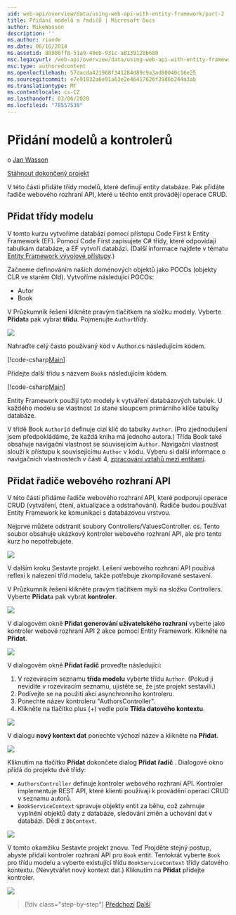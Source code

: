 ```yaml
---
uid: web-api/overview/data/using-web-api-with-entity-framework/part-2
title: Přidání modelů a řadičů | Microsoft Docs
author: MikeWasson
description: ''
ms.author: riande
ms.date: 06/16/2014
ms.assetid: 88908ff8-51a9-40eb-931c-a8139128b680
msc.legacyurl: /web-api/overview/data/using-web-api-with-entity-framework/part-2
msc.type: authoredcontent
ms.openlocfilehash: 57dacda421968f341284d89c9a3ad80040c16e25
ms.sourcegitcommit: e7e91932a6e91a63e2e46417626f39d6b244a3ab
ms.translationtype: MT
ms.contentlocale: cs-CZ
ms.lasthandoff: 03/06/2020
ms.locfileid: "78557538"
---
```

# <a name="add-models-and-controllers"></a>Přidání modelů a kontrolerů

o [Jan Wasson](https://github.com/MikeWasson)

[Stáhnout dokončený projekt](https://github.com/MikeWasson/BookService)

V této části přidáte třídy modelů, které definují entity databáze. Pak přidáte řadiče webového rozhraní API, které u těchto entit provádějí operace CRUD.

## <a name="add-model-classes"></a>Přidat třídy modelu

V tomto kurzu vytvoříme databázi pomocí přístupu Code First k Entity Framework (EF). Pomocí Code First zapisujete C# třídy, které odpovídají tabulkám databáze, a EF vytvoří databázi. (Další informace najdete v tématu [Entity Framework vývojové přístupy](https://msdn.microsoft.com/library/ms178359%28v=vs.110%29.aspx#dbfmfcf).)

Začneme definováním našich doménových objektů jako POCOs (objekty CLR ve starém Old). Vytvoříme následující POCOs:

- Autor
- Book

V Průzkumník řešení klikněte pravým tlačítkem na složku modely. Vyberte **Přidat**a pak vybrat **třídu**. Pojmenujte `Author`třídy.

![](part-2/_static/image1.png)

Nahraďte celý často používaný kód v Author.cs následujícím kódem.

[!code-csharp[Main](part-2/samples/sample1.cs)]

Přidejte další třídu s názvem `Book`s následujícím kódem.

[!code-csharp[Main](part-2/samples/sample2.cs)]

Entity Framework použijí tyto modely k vytváření databázových tabulek. U každého modelu se vlastnost `Id` stane sloupcem primárního klíče tabulky databáze.

V třídě Book `AuthorId` definuje cizí klíč do tabulky `Author`. (Pro zjednodušení jsem předpokládáme, že každá kniha má jednoho autora.) Třída Book také obsahuje navigační vlastnost se souvisejícím `Author`. Navigační vlastnost slouží k přístupu k souvisejícímu `Author` v kódu. Vyberu si další informace o navigačních vlastnostech v části 4, [zpracování vztahů mezi entitami](part-4.md).

## <a name="add-web-api-controllers"></a>Přidat řadiče webového rozhraní API

V této části přidáme řadiče webového rozhraní API, které podporují operace CRUD (vytváření, čtení, aktualizace a odstraňování). Řadiče budou používat Entity Framework ke komunikaci s databázovou vrstvou.

Nejprve můžete odstranit soubory Controllers/ValuesController. cs. Tento soubor obsahuje ukázkový kontroler webového rozhraní API, ale pro tento kurz ho nepotřebujete.

![](part-2/_static/image2.png)

V dalším kroku Sestavte projekt. Lešení webového rozhraní API používá reflexi k nalezení tříd modelu, takže potřebuje zkompilované sestavení.

V Průzkumník řešení klikněte pravým tlačítkem myši na složku Controllers. Vyberte **Přidat**a pak vybrat **kontroler**.

![](part-2/_static/image3.png)

V dialogovém okně **Přidat generování uživatelského rozhraní** vyberte jako kontroler webové rozhraní API 2 akce pomocí Entity Framework. Klikněte na **Přidat**.

![](part-2/_static/image4.png)

V dialogovém okně **Přidat řadič** proveďte následující:

1. V rozevíracím seznamu **třída modelu** vyberte třídu `Author`. (Pokud ji nevidíte v rozevíracím seznamu, ujistěte se, že jste projekt sestavili.)
2. Podívejte se na použití akcí asynchronního kontroleru.
3. Ponechte název kontroleru &quot;AuthorsController&quot;.
4. Klikněte na tlačítko plus (+) vedle pole **Třída datového kontextu**.

![](part-2/_static/image5.png)

V dialogu **nový kontext dat** ponechte výchozí název a klikněte na **Přidat**.

![](part-2/_static/image6.png)

Kliknutím na tlačítko **Přidat** dokončete dialog **Přidat řadič** . Dialogové okno přidá do projektu dvě třídy:

- `AuthorsController` definuje kontroler webového rozhraní API. Kontroler implementuje REST API, které klienti používají k provádění operací CRUD v seznamu autorů.
- `BookServiceContext` spravuje objekty entit za běhu, což zahrnuje vyplnění objektů daty z databáze, sledování změn a uchování dat v databázi. Dědí z `DbContext`.

![](part-2/_static/image7.png)

V tomto okamžiku Sestavte projekt znovu. Teď Projděte stejný postup, abyste přidali kontroler rozhraní API pro `Book` entit. Tentokrát vyberte `Book` pro třídu modelu a vyberte existující třídu `BookServiceContext` třídy datového kontextu. (Nevytvářet nový kontext dat.) Kliknutím na **Přidat** přidejte kontroler.

![](part-2/_static/image8.png)

> [!div class="step-by-step"]
> [Předchozí](part-1.md)
> [Další](part-3.md)
